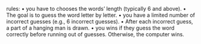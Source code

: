 rules:
• you have to chooses the words’ length (typically 6 and above).
• The goal is to guess the word letter by letter.
• you have a limited number of incorrect guesses (e.g., 6 incorrect guesses).
• After each incorrect guess, a part of a hanging man is drawn.
• you wins if they guess the word correctly before running out of guesses. Otherwise, the computer wins.
